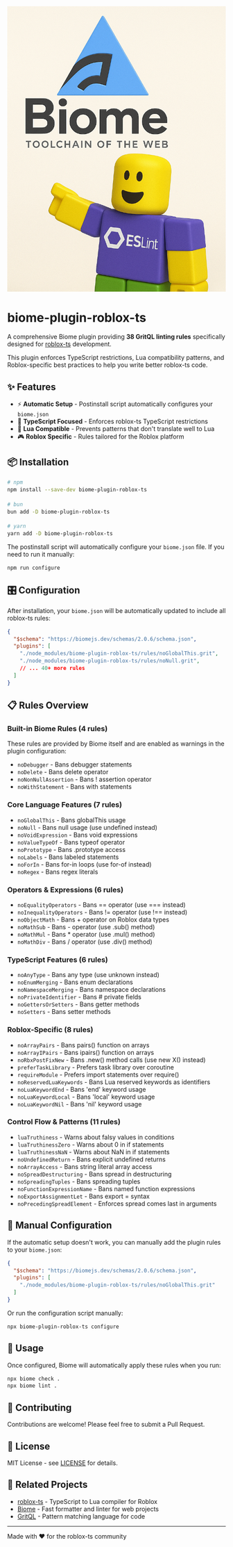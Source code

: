 ![cover](/cover.png)

# biome-plugin-roblox-ts

A comprehensive Biome plugin providing **38 GritQL linting rules** specifically designed for [roblox-ts](https://roblox-ts.com/) development.

This plugin enforces TypeScript restrictions, Lua compatibility patterns, and Roblox-specific best practices to help you write better roblox-ts code.

## ✨ Features

- ⚡ **Automatic Setup** - Postinstall script automatically configures your `biome.json`
- 🎯 **TypeScript Focused** - Enforces roblox-ts TypeScript restrictions
- 🌙 **Lua Compatible** - Prevents patterns that don't translate well to Lua
- 🎮 **Roblox Specific** - Rules tailored for the Roblox platform

## 📦 Installation

```bash
# npm
npm install --save-dev biome-plugin-roblox-ts

# bun
bun add -D biome-plugin-roblox-ts

# yarn
yarn add -D biome-plugin-roblox-ts
```

The postinstall script will automatically configure your `biome.json` file. If you need to run it manually:

```bash
npm run configure
```

## 🎛️ Configuration

After installation, your `biome.json` will be automatically updated to include all roblox-ts rules:

```json
{
  "$schema": "https://biomejs.dev/schemas/2.0.6/schema.json",
  "plugins": [
    "./node_modules/biome-plugin-roblox-ts/rules/noGlobalThis.grit",
    "./node_modules/biome-plugin-roblox-ts/rules/noNull.grit",
    // ... 40+ more rules
  ]
}
```

## 📋 Rules Overview

### Built-in Biome Rules (4 rules)
These rules are provided by Biome itself and are enabled as warnings in the plugin configuration:
- `noDebugger` - Bans debugger statements
- `noDelete` - Bans delete operator
- `noNonNullAssertion` - Bans ! assertion operator
- `noWithStatement` - Bans with statements

### Core Language Features (7 rules)
- `noGlobalThis` - Bans globalThis usage
- `noNull` - Bans null usage (use undefined instead)
- `noVoidExpression` - Bans void expressions
- `noValueTypeOf` - Bans typeof operator
- `noPrototype` - Bans .prototype access
- `noLabels` - Bans labeled statements
- `noForIn` - Bans for-in loops (use for-of instead)
- `noRegex` - Bans regex literals

### Operators & Expressions (6 rules)
- `noEqualityOperators` - Bans == operator (use === instead)
- `noInequalityOperators` - Bans != operator (use !== instead)
- `noObjectMath` - Bans + operator on Roblox data types
- `noMathSub` - Bans - operator (use .sub() method)
- `noMathMul` - Bans * operator (use .mul() method)
- `noMathDiv` - Bans / operator (use .div() method)

### TypeScript Features (6 rules)
- `noAnyType` - Bans any type (use unknown instead)
- `noEnumMerging` - Bans enum declarations
- `noNamespaceMerging` - Bans namespace declarations
- `noPrivateIdentifier` - Bans # private fields
- `noGettersOrSetters` - Bans getter methods
- `noSetters` - Bans setter methods

### Roblox-Specific (8 rules)
- `noArrayPairs` - Bans pairs() function on arrays
- `noArrayIPairs` - Bans ipairs() function on arrays
- `noRbxPostFixNew` - Bans .new() method calls (use new X() instead)
- `preferTaskLibrary` - Prefers task library over coroutine
- `requireModule` - Prefers import statements over require()
- `noReservedLuaKeywords` - Bans Lua reserved keywords as identifiers
- `noLuaKeywordEnd` - Bans 'end' keyword usage
- `noLuaKeywordLocal` - Bans 'local' keyword usage
- `noLuaKeywordNil` - Bans 'nil' keyword usage

### Control Flow & Patterns (11 rules)
- `luaTruthiness` - Warns about falsy values in conditions
- `luaTruthinessZero` - Warns about 0 in if statements
- `luaTruthinessNaN` - Warns about NaN in if statements
- `noUndefinedReturn` - Bans explicit undefined returns
- `noArrayAccess` - Bans string literal array access
- `noSpreadDestructuring` - Bans spread in destructuring
- `noSpreadingTuples` - Bans spreading tuples
- `noFunctionExpressionName` - Bans named function expressions
- `noExportAssignmentLet` - Bans export = syntax
- `noPrecedingSpreadElement` - Enforces spread comes last in arguments

## 🔧 Manual Configuration

If the automatic setup doesn't work, you can manually add the plugin rules to your `biome.json`:

```json
{
  "$schema": "https://biomejs.dev/schemas/2.0.6/schema.json",
  "plugins": [
    "./node_modules/biome-plugin-roblox-ts/rules/noGlobalThis.grit"
  ]
}
```

Or run the configuration script manually:

```bash
npx biome-plugin-roblox-ts configure
```

## 🚀 Usage

Once configured, Biome will automatically apply these rules when you run:

```bash
npx biome check .
npx biome lint .
```

## 🤝 Contributing

Contributions are welcome! Please feel free to submit a Pull Request.

## 📄 License

MIT License - see [LICENSE](LICENSE) for details.

## 🔗 Related Projects

- [roblox-ts](https://roblox-ts.com/) - TypeScript to Lua compiler for Roblox
- [Biome](https://biomejs.dev/) - Fast formatter and linter for web projects
- [GritQL](https://docs.grit.io/language/overview) - Pattern matching language for code

---

Made with ❤️ for the roblox-ts community
